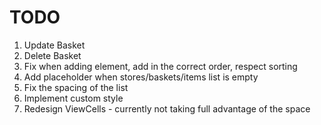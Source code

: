 # TODO

 1. Update Basket
 2. Delete Basket
 3. Fix when adding element, add in the correct order, respect sorting
 4. Add placeholder when stores/baskets/items list is empty 
 5. Fix the spacing of the list
 6. Implement custom style
 7. Redesign ViewCells - currently not taking full advantage of the space